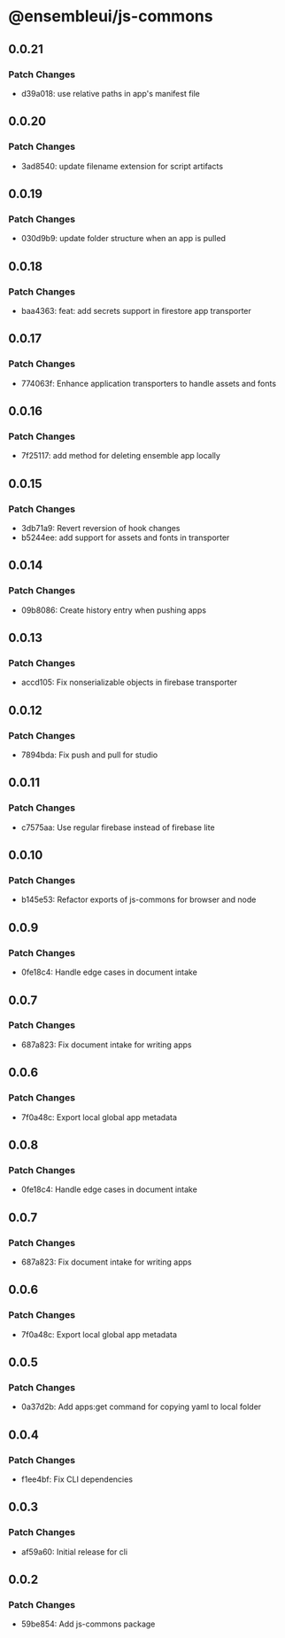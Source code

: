 # @ensembleui/js-commons

## 0.0.21

### Patch Changes

- d39a018: use relative paths in app's manifest file

## 0.0.20

### Patch Changes

- 3ad8540: update filename extension for script artifacts

## 0.0.19

### Patch Changes

- 030d9b9: update folder structure when an app is pulled

## 0.0.18

### Patch Changes

- baa4363: feat: add secrets support in firestore app transporter

## 0.0.17

### Patch Changes

- 774063f: Enhance application transporters to handle assets and fonts

## 0.0.16

### Patch Changes

- 7f25117: add method for deleting ensemble app locally

## 0.0.15

### Patch Changes

- 3db71a9: Revert reversion of hook changes
- b5244ee: add support for assets and fonts in transporter

## 0.0.14

### Patch Changes

- 09b8086: Create history entry when pushing apps

## 0.0.13

### Patch Changes

- accd105: Fix nonserializable objects in firebase transporter

## 0.0.12

### Patch Changes

- 7894bda: Fix push and pull for studio

## 0.0.11

### Patch Changes

- c7575aa: Use regular firebase instead of firebase lite

## 0.0.10

### Patch Changes

- b145e53: Refactor exports of js-commons for browser and node

## 0.0.9

### Patch Changes

- 0fe18c4: Handle edge cases in document intake

## 0.0.7

### Patch Changes

- 687a823: Fix document intake for writing apps

## 0.0.6

### Patch Changes

- 7f0a48c: Export local global app metadata

## 0.0.8

### Patch Changes

- 0fe18c4: Handle edge cases in document intake

## 0.0.7

### Patch Changes

- 687a823: Fix document intake for writing apps

## 0.0.6

### Patch Changes

- 7f0a48c: Export local global app metadata

## 0.0.5

### Patch Changes

- 0a37d2b: Add apps:get command for copying yaml to local folder

## 0.0.4

### Patch Changes

- f1ee4bf: Fix CLI dependencies

## 0.0.3

### Patch Changes

- af59a60: Initial release for cli

## 0.0.2

### Patch Changes

- 59be854: Add js-commons package
